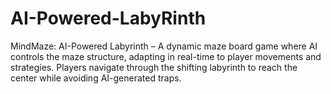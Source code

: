 # AI-Powered-LabyRinth
MindMaze: AI-Powered Labyrinth – A dynamic maze board game where AI controls the maze structure, adapting in real-time to player movements and strategies. Players navigate through the shifting labyrinth to reach the center while avoiding AI-generated traps.
